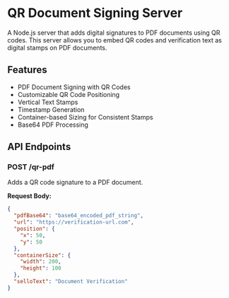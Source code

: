 # QR Document Signing Server

A Node.js server that adds digital signatures to PDF documents using QR codes. This server allows you to embed QR codes and verification text as digital stamps on PDF documents.

## Features

- PDF Document Signing with QR Codes
- Customizable QR Code Positioning
- Vertical Text Stamps
- Timestamp Generation
- Container-based Sizing for Consistent Stamps
- Base64 PDF Processing

## API Endpoints

### POST /qr-pdf

Adds a QR code signature to a PDF document.

**Request Body:**

```json
{
  "pdfBase64": "base64_encoded_pdf_string",
  "url": "https://verification-url.com",
  "position": {
    "x": 50,
    "y": 50
  },
  "containerSize": {
    "width": 200,
    "height": 100
  },
  "selloText": "Document Verification"
}
```
